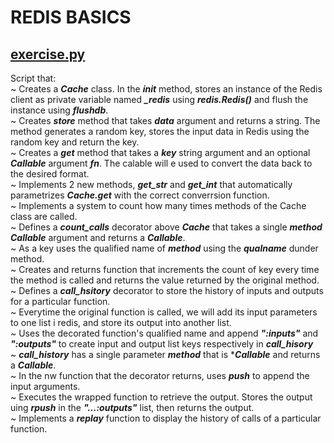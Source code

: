 # REDIS BASICS

## [exercise.py](./exercise.py)
Script that:<br>
~ Creates a ***Cache*** class. In the ***__init__*** method, stores an instance of the Redis client as private variable named ***_redis*** using ***redis.Redis()*** and flush the instance using ***flushdb***.<br>
~ Creates ***store*** method that takes ***data*** argument and returns a string. The method generates a random key, stores the input data in Redis using the random key and return the key.<br>
~ Creates a ***get*** method that takes a ***key*** string argument and an optional ***Callable*** argument ***fn***. The calable will e used to convert the data back to the desired format.<br>
~ Implements 2 new methods, ***get_str*** and ***get_int*** that automatically parametrizes ***Cache.get*** with the correct converrsion function.<br>
~ Implements a system to count how many times methods of the Cache class are called.<br>
~ Defines a ***count_calls*** decorator above ***Cache*** that takes a single ***method Callable*** argument and returns a ***Callable***.<br>
~ As a key uses the qualified name of ***method*** using the ***_qualname_*** dunder method.<br>
~ Creates and returns function that increments the count of key every time the method is called and returns the value returned by the original method.<br>
~ Defines a ***call_hsitory*** decorator to store the history of inputs and outputs for a particular function.<br>
~ Everytime the original function is called, we will add its input parameters to one list i redis, and store its output into another list.<br>
~ Uses the decorated function's qualified name and append ***":inputs"*** and ***":outputs"*** to create input and output list keys respectively in ***call_hisory***<br>
~ ***call_history*** has a single parameter ***method*** that is ****Callable*** and returns a ***Callable***.<br>
~ In the nw function that the decorator returns, uses ***push*** to append the input arguments.<br>
~ Executes the wrapped function to retrieve the output. Stores the output uing ***rpush*** in the ***"...:outputs"*** list, then returns the output.<br>
~ Implements a ***replay*** function to display the history of calls of a particular function.
